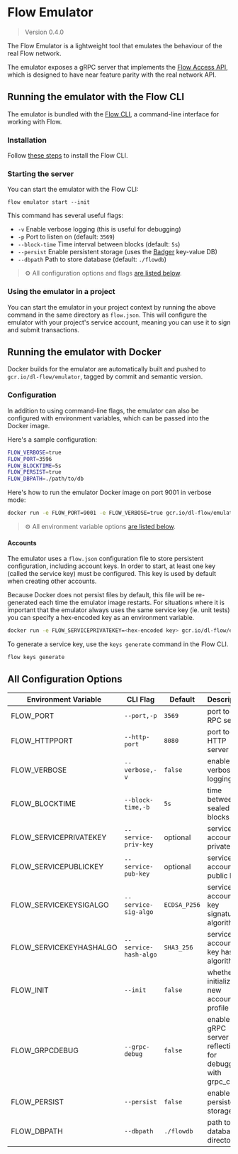 # Flow Emulator

> Version 0.4.0

The Flow Emulator is a lightweight tool that emulates
the behaviour of the real Flow network.

The emulator exposes a gRPC server that implements the
[Flow Access API](access-api-spec.md), which is designed
to have near feature parity with the real network API.

## Running the emulator with the Flow CLI

The emulator is bundled with the [Flow CLI](cli.md),
a command-line interface for working with Flow.

### Installation

Follow [these steps](cli.md) to install the Flow CLI.

### Starting the server

You can start the emulator with the Flow CLI:

```shell script
flow emulator start --init
```

This command has several useful flags:

- `-v` Enable verbose logging (this is useful for debugging)
- `-p` Port to listen on (default: `3569`)
- `--block-time` Time interval between blocks (default: `5s`)
- `--persist` Enable persistent storage
  (uses the [Badger](https://github.com/dgraph-io/badger) key-value DB)
- `--dbpath` Path to store database (default: `./flowdb`)

> ⚙️ All configuration options and flags [are listed below](#all-configuration-options).

### Using the emulator in a project

You can start the emulator in your project context by running the above command
in the same directory as `flow.json`. This will configure the emulator with your
project's service account, meaning you can use it to sign and submit transactions.

## Running the emulator with Docker

Docker builds for the emulator are automatically built and pushed to
`gcr.io/dl-flow/emulator`, tagged by commit and semantic version.

### Configuration

In addition to using command-line flags, the emulator can also be configured
 with environment variables, which can be passed into the Docker image.

Here's a sample configuration:

```sh
FLOW_VERBOSE=true
FLOW_PORT=3596
FLOW_BLOCKTIME=5s
FLOW_PERSIST=true
FLOW_DBPATH=./path/to/db
```

Here's how to run the emulator Docker image on port 9001 in verbose mode:

```sh
docker run -e FLOW_PORT=9001 -e FLOW_VERBOSE=true gcr.io/dl-flow/emulator
```

> ⚙️ All environment variable options [are listed below](#all-configuration-options).

#### Accounts

The emulator uses a `flow.json` configuration file to store persistent
configuration, including account keys. In order to start, at least one
key (called the service key) must be configured. This key is used by default
when creating other accounts.

Because Docker does not persist files by default, this file will be
re-generated each time the emulator image restarts. For situations
where it is important that the emulator always uses the same service key (ie.
unit tests) you can specify a hex-encoded key as an environment variable.

```sh
docker run -e FLOW_SERVICEPRIVATEKEY=<hex-encoded key> gcr.io/dl-flow/emulator
```

To generate a service key, use the `keys generate` command in the Flow CLI.

```sh
flow keys generate
```

## All Configuration Options

| Environment Variable    | CLI Flag              | Default      | Description |
|-------------------------|-----------------------|--------------|-------------|
| FLOW_PORT               | `--port,-p`           | `3569`       | port to run RPC server |
| FLOW_HTTPPORT           | `--http-port`         | `8080`       | port to run HTTP server |
| FLOW_VERBOSE            | `--verbose,-v`        | `false`      | enable verbose logging |
| FLOW_BLOCKTIME          | `--block-time,-b`     | `5s`         | time between sealed blocks |
| FLOW_SERVICEPRIVATEKEY  | `--service-priv-key`  | optional     | service account private key |
| FLOW_SERVICEPUBLICKEY   | `--service-pub-key`   | optional     | service account public key |
| FLOW_SERVICEKEYSIGALGO  | `--service-sig-algo`  | `ECDSA_P256` | service account key signature algorithm |
| FLOW_SERVICEKEYHASHALGO | `--service-hash-algo` | `SHA3_256`   | service account key hash algorithm |
| FLOW_INIT               | `--init`              | `false`      | whether to initialize a new account profile |
| FLOW_GRPCDEBUG          | `--grpc-debug`        | `false`      | enable gRPC server reflection for debugging with grpc_cli |
| FLOW_PERSIST            | `--persist`           | `false`      | enable persistent storage |
| FLOW_DBPATH             | `--dbpath`            | `./flowdb`   | path to database directory |
